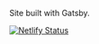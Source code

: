 Site built with Gatsby.

[![Netlify Status](https://api.netlify.com/api/v1/badges/31187def-e77f-43c6-94e0-651f178be310/deploy-status)](https://app.netlify.com/sites/ericrowan/deploys)
